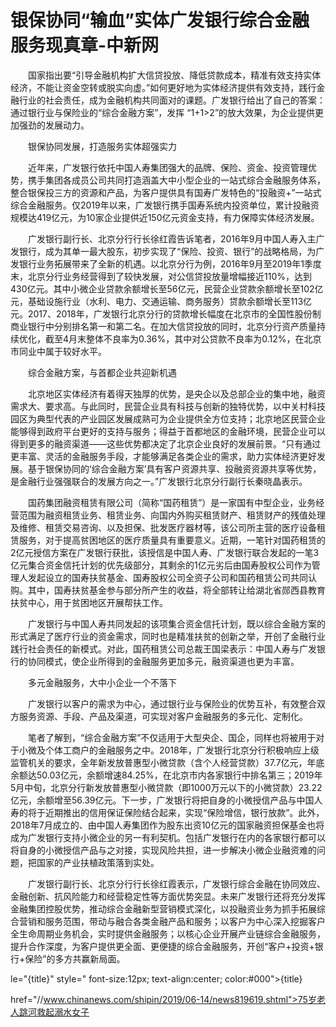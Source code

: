 # 银保协同“输血”实体广发银行综合金融服务现真章-中新网

　　国家指出要“引导金融机构扩大信贷投放、降低贷款成本，精准有效支持实体经济，不能让资金空转或脱实向虚。”如何更好地为实体经济提供有效支持，践行金融行业的社会责任，成为金融机构共同面对的课题。广发银行给出了自己的答案：通过银行业与保险业的“综合金融方案”，发挥 “1+1&gt;2”的放大效果，为企业提供更加强劲的发展动力。

　　银保协同发展，打造服务实体超强实力

　　近年来，广发银行依托中国人寿集团强大的品牌、保险、资金、投资管理优势，携手集团各成员公司共同打造涵盖大中小型企业的一站式综合金融服务体系，整合银保投三方的资源和产品，为客户提供具有国寿广发特色的“投融资+”一站式综合金融服务。仅2019年以来，广发银行携手国寿系统内投资单位，累计投融资规模达419亿元，为10家企业提供近150亿元资金支持，有力保障实体经济发展。

　　广发银行副行长、北京分行行长徐红霞告诉笔者，2016年9月中国人寿入主广发银行，成为其单一最大股东，初步实现了“保险、投资、银行”的战略格局，为广发银行业务拓展带来了全新的机遇。以北京分行为例，2016年9月至2019年1季度末，北京分行业务经营得到了较快发展，对公信贷投放量增幅接近110%，达到430亿元。其中小微企业贷款余额增长至56亿元，民营企业贷款余额增长至102亿元，基础设施行业（水利、电力、交通运输、商务服务）贷款余额增长至113亿元。2017、2018年，广发银行北京分行的贷款增长幅度在北京市的全国性股份制商业银行中分别排名第一和第二名。在加大信贷投放的同时，北京分行资产质量持续优化，截至4月末整体不良率为0.36%，其中对公贷款不良率为0.12%，在北京市同业中属于较好水平。

　　综合金融方案，与首都企业共迎新机遇

　　北京地区实体经济有着得天独厚的优势，是央企以及总部企业的集中地，融资需求大、要求高。与此同时，民营企业具有科技与创新的独特优势，以中关村科技园区为典型代表的产业园区发展成熟可为企业提供全方位支持；北京地区民营企业能够得到政府平台更好的支持与服务；得益于首都地区的金融环境，民营企业可以得到更多的融资渠道——这些优势都决定了北京企业良好的发展前景。“只有通过更丰富、灵活的金融服务手段，才能够满足各类企业的需求，助力实体经济更好发展。基于银保协同的‘综合金融方案’具有客户资源共享、投融资资源共享等优势，是金融行业强强联合的发展方向之一。”广发银行北京分行副行长秦晓晶表示。

　　国药集团融资租赁有限公司（简称“国药租赁”）是一家国有中型企业，业务经营范围为融资租赁业务、租赁业务、向国内外购买租赁财产、租赁财产的残值处理及维修、租赁交易咨询、以及担保、批发医疗器材等，该公司所主营的医疗设备租赁服务，对于提高贫困地区的医疗质量具有重要意义。近期，一笔针对国药租赁的2亿元授信方案在广发银行获批，该授信是中国人寿、广发银行联合发起的一笔3亿元集合资金信托计划的优先级部分，其剩余的1亿元劣后由国寿股权公司作为管理人发起设立的国寿扶贫基金、国寿股权公司全资子公司和国药租赁公司共同认购。其中，国寿扶贫基金参与部分所产生的收益，将全部转让给湖北省郧西县教育扶贫中心，用于贫困地区开展帮扶工作。

　　广发银行与中国人寿共同发起的该项集合资金信托计划，既以综合金融方案的形式满足了医疗行业的资金需求，同时也是精准扶贫的创新之举，开创了金融行业践行社会责任的新模式。对此，国药租赁公司总裁王国梁表示：中国人寿与广发银行的协同模式，使企业所得到的金融服务更加多元，融资渠道也更为丰富。

　　多元金融服务，大中小企业一个不落下

　　广发银行以客户的需求为中心，通过银行业与保险业的优势互补，有效整合双方服务资源、手段、产品及渠道，可实现对客户金融服务的多元化、定制化。

　　笔者了解到，“综合金融方案”不仅适用于大型央企、国企，同样也将被用于对于小微及个体工商户的金融服务之中。2018年，广发银行北京分行积极响应上级监管机关的要求，全年新发放普惠型小微贷款（含个人经营贷款）37.7亿元，年底余额达50.03亿元，余额增速84.25%，在北京市内各家银行中排名第三；2019年5月中旬，北京分行新发放普惠型小微贷款（即1000万元以下的小微贷款）23.22亿元，余额增至56.39亿元。下一步，广发银行将把自身的小微授信产品与中国人寿的将于近期推出的信用保证保险结合起来，实现“保险增信，银行放款”。此外，2018年7月成立的、由中国人寿集团作为股东出资10亿元的国家融资担保基金也将成为广发银行支持小微企业的另一有利契机。包括广发银行在内的各家银行都可以将自身的小微授信产品与之对接，实现风险共担，进一步解决小微企业融资难的问题，把国家的产业扶植政策落到实处。

　　广发银行副行长、北京分行行长徐红霞表示，广发银行综合金融在协同效应、金融创新、抗风险能力和经营稳定性等方面优势突显。未来广发银行还将充分发挥金融集团控股优势，推动综合金融新型营销模式深化，以投融资业务为抓手拓展综合营销和服务范围，带动与融合各类金融产品和服务；以客户为中心深入挖掘客户全生命周期业务机会，实时提供金融服务；以核心企业开展产业链综合金融服务，提升合作深度，为客户提供更全面、更便捷的综合金融服务，开创“客户+投资+银行+保险”的多方共赢新局面。

le="{title}" style=" font-size:12px; text-align:center; color:#000">{title}

href="//www.chinanews.com/shipin/2019/06-14/news819619.shtml">75岁老人跳河救起溺水女子
